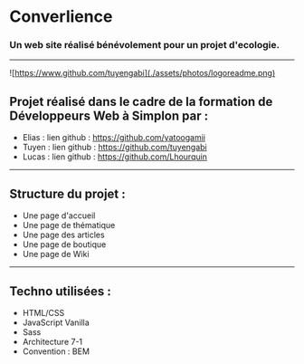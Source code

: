 # Converlience
### Un web site réalisé bénévolement pour un projet d'ecologie.
--------------------
![https://www.github.com/tuyengabi](./assets/photos/logoreadme.png)

## Projet réalisé dans le cadre de la formation de Développeurs Web à Simplon par :

 * Elias : lien github : https://github.com/yatoogamii
 * Tuyen : lien github : https://github.com/tuyengabi
 * Lucas : lien github : https://github.com/Lhourquin
 
 -------------------

## Structure du projet :

 * Une page d'accueil
 * Une page de thématique
 * Une page des articles
 * Une page de boutique
 * Une page de Wiki
 
 ---------------------

## Techno utilisées :

 * HTML/CSS
 * JavaScript Vanilla
 * Sass
 * Architecture 7-1
 * Convention : BEM

